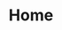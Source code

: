 ---
  type: "home"
  layout : "home.html"
  title: "Home"
  bubbles:
    - "Decentralized"
    - "exploit"
    - "protection"
---
